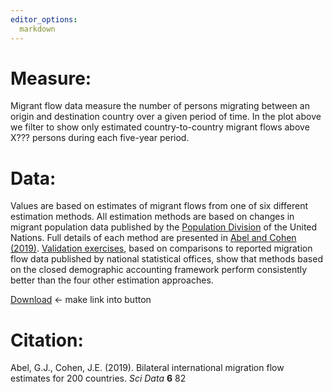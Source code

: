 ```yaml
---
editor_options: 
  markdown
---
```


# Measure:

Migrant flow data measure the number of persons migrating between an origin and destination country over a given period of time. In the plot above we filter to show only estimated country-to-country migrant flows above X??? persons during each five-year period.

# Data:

Values are based on estimates of migrant flows from one of six different estimation methods. All estimation methods are based on changes in migrant population data published by the [Population Division](https://www.un.org/development/desa/pd/content/international-migrant-stock) of the United Nations. Full details of each method are presented in [Abel and Cohen (2019)](https://www.nature.com/articles/s41597-019-0089-3). [Validation exercises](https://www.nature.com/articles/s41597-019-0089-3#Sec13), based on comparisons to reported migration flow data published by national statistical offices, show that methods based on the closed demographic accounting framework perform consistently better than the four other estimation approaches.

[Download](https://doi.org/10.6084/m9.figshare.7731233) <- make link into button

# Citation:

Abel, G.J., Cohen, J.E. (2019). Bilateral international migration flow estimates for 200 countries. *Sci Data* **6** 82
